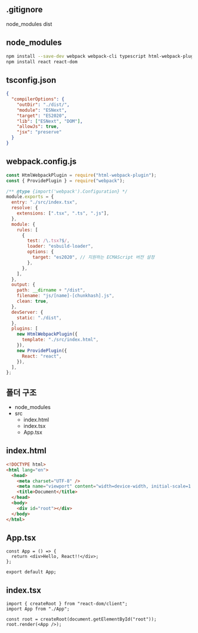 ## .gitignore

node_modules
dist

## node_modules

```bash
npm install --save-dev webpack webpack-cli typescript html-webpack-plugin webpack-dev-server esbuild-loader @types/react @types/react-dom
npm install react react-dom
```

## tsconfig.json

```json
{
  "compilerOptions": {
    "outDir": "./dist/",
    "module": "ESNext",
    "target": "ES2020",
    "lib": ["ESNext", "DOM"],
    "allowJs": true,
    "jsx": "preserve"
  }
}
```

## webpack.config.js

```javascript
const HtmlWebpackPlugin = require("html-webpack-plugin");
const { ProvidePlugin } = require("webpack");

/** @type {import('webpack').Configuration} */
module.exports = {
  entry: "./src/index.tsx",
  resolve: {
    extensions: [".tsx", ".ts", ".js"],
  },
  module: {
    rules: [
      {
        test: /\.tsx?$/,
        loader: "esbuild-loader",
        options: {
          target: "es2020", // 지원하는 ECMAScript 버전 설정
        },
      },
    ],
  },
  output: {
    path: __dirname + "/dist",
    filename: "js/[name]-[chunkhash].js",
    clean: true,
  },
  devServer: {
    static: "./dist",
  },
  plugins: [
    new HtmlWebpackPlugin({
      template: "./src/index.html",
    }),
    new ProvidePlugin({
      React: "react",
    }),
  ],
};
```

## 폴더 구조

- node_modules
- src
  - index.html
  - index.tsx
  - App.tsx

## index.html

```html
<!DOCTYPE html>
<html lang="en">
  <head>
    <meta charset="UTF-8" />
    <meta name="viewport" content="width=device-width, initial-scale=1.0" />
    <title>Document</title>
  </head>
  <body>
    <div id="root"></div>
  </body>
</html>
```

## App.tsx

```tsx
const App = () => {
  return <div>Hello, React!!</div>;
};

export default App;
```

## index.tsx

```tsx
import { createRoot } from "react-dom/client";
import App from "./App";

const root = createRoot(document.getElementById("root"));
root.render(<App />);
```
